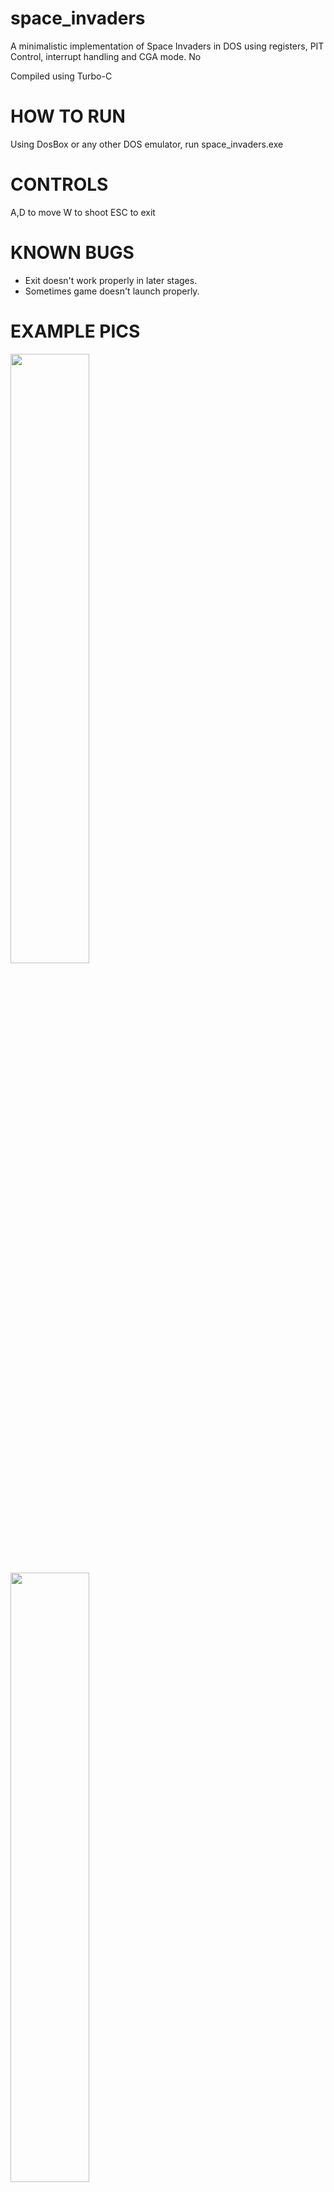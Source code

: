 # space_invaders
A minimalistic implementation of Space Invaders in DOS using registers, PIT Control, interrupt handling and CGA mode.
No 

Compiled using Turbo-C

# HOW TO RUN
Using DosBox or any other DOS emulator, run space_invaders.exe

# CONTROLS 
A,D to move
W to shoot
ESC to exit

# KNOWN BUGS
- Exit doesn't work properly in later stages.
- Sometimes game doesn't launch properly.

# EXAMPLE PICS
<img src="https://github.com/GoodMoodMan/space_invaders/assets/86624574/3b3d918a-4b72-4416-b214-5d156855f59c.png" width=50% height=50%>
<img src="https://github.com/GoodMoodMan/space_invaders/assets/86624574/2afc118c-06ca-4c80-8c4e-c55175e0894f.png" width=50% height=50%>
<img src="https://github.com/GoodMoodMan/space_invaders/assets/86624574/bcd9d545-cbf9-44c2-9f58-a30402fcced0.png" width=50% height=50%>
<img src="https://github.com/GoodMoodMan/space_invaders/assets/86624574/a7f7b8d2-974c-4ccf-913b-18f38befae96.png" width=50% height=50%>
<img src="https://github.com/GoodMoodMan/space_invaders/assets/86624574/2736df69-30dc-466b-9115-0b63f4bb58410.png" width=50% height=50%>
